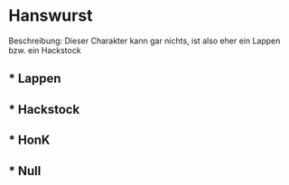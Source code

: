 # Hanswurst 
Beschreibung:
Dieser Charakter kann gar nichts, ist also eher ein Lappen 
bzw. ein Hackstock

## * Lappen
## * Hackstock
## * HonK
## * Null

